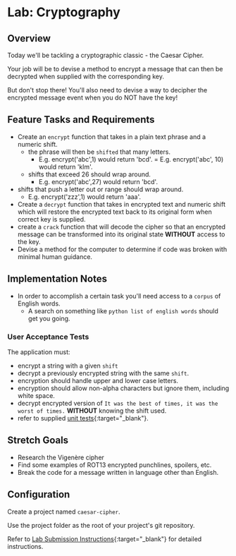 # Lab: Cryptography

## Overview

Today we'll be tackling a cryptographic classic - the Caesar Cipher.

Your job will be to devise a method to encrypt a message that can then be decrypted when supplied with the corresponding key.

But don't stop there! You'll also need to devise a way to decipher the encrypted message event when you do NOT have the key!

## Feature Tasks and Requirements

- Create an `encrypt` function that takes in a plain text phrase and a numeric shift.
  - the phrase will then be `shifted` that many letters.
    - E.g. encrypt('abc',1) would return 'bcd'.
    = E.g. encrypt('abc', 10) would return 'klm'.
  - shifts that exceed 26 should wrap around.
    - E.g. encrypt('abc',27) would return 'bcd'.
- shifts that push a letter out or range should wrap around.
  - E.g. encrypt('zzz',1) would return 'aaa'.
- Create a `decrypt` function that takes in encrypted text and numeric shift which will restore the encrypted text back to its original form when correct key is supplied.
- create a `crack` function that will decode the cipher so that an encrypted message can be transformed into its original state **WITHOUT** access to the key.
- Devise a method for the computer to determine if code was broken with minimal human guidance.

## Implementation Notes

- In order to accomplish a certain task you'll need access to a `corpus` of English words.
  - A search on something like `python list of english words` should get you going.

### User Acceptance Tests

The application must:

- encrypt a string with a given `shift`
- decrypt a previously encrypted string with the same `shift`.
- encryption should handle upper and lower case letters.
- encryption should allow non-alpha characters but ignore them, including white space.
- decrypt encrypted version of `It was the best of times, it was the worst of times.` **WITHOUT** knowing the shift used.
- refer to supplied [unit tests](./test_caesar.py){:target="_blank"}.

## Stretch Goals

- Research the Vigenère cipher
- Find some examples of ROT13 encrypted punchlines, spoilers, etc.
- Break the code for a message written in language other than English.

## Configuration

Create a project named `caesar-cipher`.

Use the project folder as the root of your project's git repository.

Refer to [Lab Submission Instructions](../../../reference/submission-instructions/labs/){:target="_blank"} for detailed instructions.
